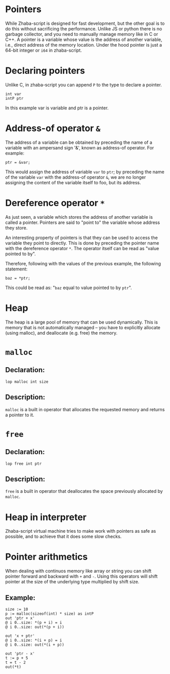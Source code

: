 # Pointers

While Zhaba-script is designed for fast development, but the other goal is to do this without sacrificing the performance. Unlike JS or python there is no garbage collector, and you need to manually manage memory like in C or C++. A pointer is a variable whose value is the address of another variable, i.e., direct address of the memory location. Under the hood pointer is just a 64-bit integer or `i64` in zhaba-script.

# Declaring pointers

Unlike C, in zhaba-script you can append `P` to the type to declare a pointer.

```zh
int var
intP ptr
```

In this example var is variable and ptr is a pointer.

# Address-of operator `&`

The address of a variable can be obtained by preceding the name of a variable with an ampersand sign '&', known as address-of operator. For example:

```zh
ptr = &var;
```

This would assign the address of variable `var` to `ptr`; by preceding the name of the variable `var` with the address-of operator `&`, we are no longer assigning the content of the variable itself to foo, but its address.

# Dereference operator `*`

As just seen, a variable which stores the address of another variable is called a pointer. Pointers are said to "point to" the variable whose address they store.

An interesting property of pointers is that they can be used to access the variable they point to directly. This is done by preceding the pointer name with the dereference operator `*`. The operator itself can be read as "value pointed to by".

Therefore, following with the values of the previous example, the following statement:

```zh
baz = *ptr;
```

This could be read as: "`baz` equal to value pointed to by `ptr`".

# Heap

The heap is a large pool of memory that can be used dynamically. This is memory that is not automatically managed – you have to explicitly allocate (using malloc), and deallocate (e.g. free) the memory.

# `malloc`

## Declaration:

```zh
lop malloc int size
```

## Description:

`malloc` is a built in operator that allocates the requested memory and returns a pointer to it.

# `free`

## Declaration:

```zh
lop free int ptr
```

## Description:

`free` is a built in operator that deallocates the space previously allocated by `malloc`.

# Heap in interpreter

Zhaba-script virtual machine tries to make work with pointers as safe as possible, and to achieve that it does some slow checks.

# Pointer arithmetics

When dealing with continuos memory like array or string you can shift pointer forward and backward with `+` and `-`. Using this operators will shift pointer at the size of the underlying type multiplied by shift size.

## Example:

```zh
size := 10
p := malloc(sizeof(int) * size) as intP
out 'ptr + x'
@ i 0..size: *(p + i) = i
@ i 0..size: out(*(p + i))

out 'x + ptr'
@ i 0..size: *(i + p) = i
@ i 0..size: out(*(i + p))

out 'ptr - x'
t := p + 5
t = t - 2
out(*t)
```

